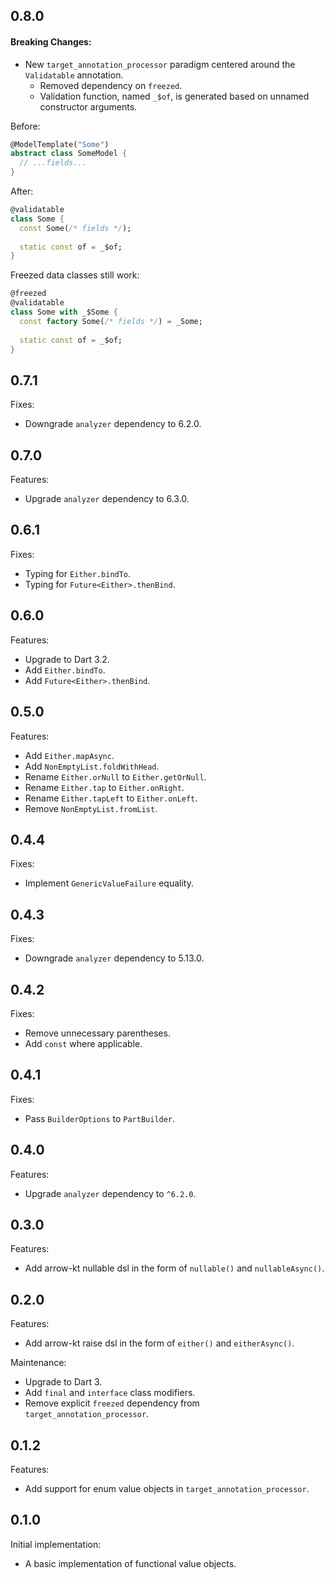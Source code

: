 ## 0.8.0

#### Breaking Changes:

- New `target_annotation_processor` paradigm centered around the `Validatable` annotation.
  - Removed dependency on `freezed`.
  - Validation function, named `_$of`, is generated based on unnamed constructor arguments.

Before:

```dart
@ModelTemplate("Some")
abstract class SomeModel {
  // ...fields...
}
```

After:

```dart
@validatable
class Some {
  const Some(/* fields */);
  
  static const of = _$of;
}
```

Freezed data classes still work:

```dart
@freezed
@validatable
class Some with _$Some {
  const factory Some(/* fields */) = _Some;
  
  static const of = _$of;
}
```

## 0.7.1

Fixes:

- Downgrade `analyzer` dependency to 6.2.0.

## 0.7.0

Features:

- Upgrade `analyzer` dependency to 6.3.0.

## 0.6.1

Fixes:

- Typing for `Either.bindTo`.
- Typing for `Future<Either>.thenBind`.

## 0.6.0

Features:

- Upgrade to Dart 3.2.
- Add `Either.bindTo`.
- Add `Future<Either>.thenBind`.

## 0.5.0

Features:

- Add `Either.mapAsync`.
- Add `NonEmptyList.foldWithHead`.
- Rename `Either.orNull` to `Either.getOrNull`.
- Rename `Either.tap` to `Either.onRight`.
- Rename `Either.tapLeft` to `Either.onLeft`.
- Remove `NonEmptyList.fromList`.

## 0.4.4

Fixes:

- Implement `GenericValueFailure` equality.

## 0.4.3

Fixes:

- Downgrade `analyzer` dependency to 5.13.0.

## 0.4.2

Fixes:

- Remove unnecessary parentheses.
- Add `const` where applicable.

## 0.4.1

Fixes:

- Pass `BuilderOptions` to `PartBuilder`.

## 0.4.0

Features:

- Upgrade `analyzer` dependency to `^6.2.0`.

## 0.3.0

Features:

- Add arrow-kt nullable dsl in the form of `nullable()` and `nullableAsync()`.

## 0.2.0

Features:

- Add arrow-kt raise dsl in the form of `either()` and `eitherAsync()`.

Maintenance:

- Upgrade to Dart 3.
- Add `final` and `interface` class modifiers.
- Remove explicit `freezed` dependency from `target_annotation_processor`.

## 0.1.2

Features:

- Add support for enum value objects in `target_annotation_processor`.

## 0.1.0

Initial implementation:

- A basic implementation of functional value objects.
